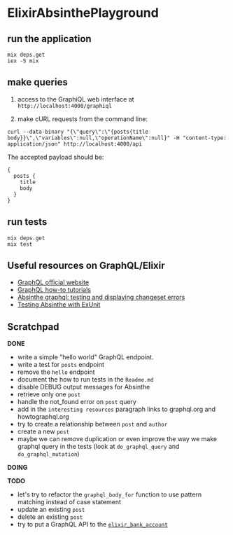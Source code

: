 # ElixirAbsinthePlayground


## run the application

```
mix deps.get
iex -S mix
```

## make queries

1) access to the GraphiQL web interface at `http://localhost:4000/graphiql`

2) make cURL requests from the command line:

```
curl --data-binary "{\"query\":\"{posts{title body}}\",\"variables\":null,\"operationName\":null}" -H "content-type: application/json" http://localhost:4000/api
```

The accepted payload should be:

```
{
  posts {
    title
    body
  }
}
```

## run tests

```
mix deps.get
mix test
```

## Useful resources on GraphQL/Elixir

- [GraphQL official website](http://www.graphql.org)
- [GraphQL how-to tutorials](https://www.howtographql.com/)
- [Absinthe graphql: testing and displaying changeset errors](https://elixirforum.com/t/absinthe-graphql-testing-and-displaying-changeset-errors/3375)
- [Testing Absinthe with ExUnit](https://tosbourn.com/testing-absinthe-exunit/)

## Scratchpad

**DONE**

- write a simple "hello world" GraphQL endpoint.
- write a test for `posts` endpoint
- remove the `hello` endpoint
- document the how to run tests in the `Readme.md`
- disable DEBUG output messages for Absinthe
- retrieve only one `post`
- handle the not_found error on `post` query
- add in the `interesting resources` paragraph links to graphql.org and howtographql.org
- try to create a relationship between `post` and `author`
- create a new `post`
- maybe we can remove duplication or even improve the way we make graphql query in the tests (look at `do_graphql_query` and `do_graphql_mutation`)


**DOING**

**TODO**

- let's try to refactor the `graphql_body_for` function to use pattern matching instead of case statement
- update an existing `post`
- delete an existing `post`
- try to put a GraphQL API to the [`elixir_bank_account`](https://github.com/joebew42/elixir_bank_account)
